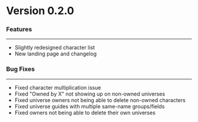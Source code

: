 # Version 0.2.0

### Features

---

-   Slightly redesigned character list
-   New landing page and changelog

### Bug Fixes

---

-   Fixed character multiplication issue
-   Fixed "Owned by X" not showing up on non-owned universes
-   Fixed universe owners not being able to delete non-owned characters
-   Fixed universe guides with multiple same-name groups/fields
-   Fixed owners not being able to delete their own universes
